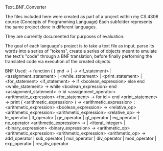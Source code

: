 Text_BNF_Converter

The files included here were created as part of a project within my CS 4308 course (Concepts of Programming Language)
Each subfolder represents the same project done in different languages.

They are currently documented for purposes of evaluation.

The goal of each language's project is to take a text file as input, parse its words into a series of "tokens", 
create a series of objects meant to emulate the text's "code" through a BNF translation, before finally performing
the translated code via execution of the created objects.

BNF Used:
<program> -> function <id> ( ) <block> end
<block> -> <statement> | <statement> <block>
  <statement> -> <if_statement> | <assignment_statement> | <while_statement> | <print_statement> | <for_statement>
    <if_statement> -> if <boolean_expression> <block> else <block> end
    <while_statement> -> while <boolean_expression> <block> end
    <assignment_statement> -> id <assignment_operator> <arithmetic_expression>
    <for_statement> -> for id = <iter> <block> end
    <print_statement> -> print ( <arithmetic_expression> )
  <iter> -> <arithmetic_expression> : <arithmetic_expression>
  <boolean_expression> -> <relative_op> <arithmetic_expression> <arithmetic_expression>
  <relative_op> -> le_operator | lt_operator | ge_operator | gt_operator | eq_operator | ne_operator
  <arithmetic_expression> -> <id> | <literal_integer> | <binary_expression>
  <binary_expression> -> <arithmetic_op> <arithmetic_expression> <arithmetic_expression>
  <arithmetic_op> -> add_operator | sub_operator | mul_operator | div_operator | mod_operator | exp_operator | rev_div_operator
